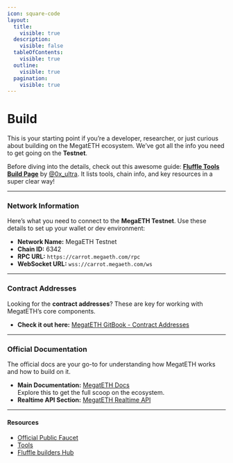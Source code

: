 ```yaml
---
icon: square-code
layout:
  title:
    visible: true
  description:
    visible: false
  tableOfContents:
    visible: true
  outline:
    visible: true
  pagination:
    visible: true
---
```


# Build

This is your starting point if you’re a developer, researcher, or just curious about building on the MegatETH ecosystem. We’ve got all the info you need to get going on the **Testnet**.

Before diving into the details, check out this awesome guide: [**Fluffle Tools Build Page**](https://www.fluffle.tools/#build) by [@0x\_ultra](https://x.com/0x_ultra). It lists tools, chain info, and key resources in a super clear way!

***

### **Network Information**

Here’s what you need to connect to the **MegaETH Testnet**. Use these details to set up your wallet or dev environment:

* **Network Name:** MegaETH Testnet
* **Chain ID:** 6342
* **RPC URL:** `https://carrot.megaeth.com/rpc`
* **WebSocket URL:** `wss://carrot.megaeth.com/ws`

***

### **Contract Addresses**

Looking for the **contract addresses**?  These are key for working with MegatETH’s core components.

* **Check it out here:** [MegatETH GitBook - Contract Addresses](https://megaeth-1.gitbook.io/untitled)

***

### **Official Documentation**

The official docs are your go-to for understanding how MegatETH works and how to build on it.

* **Main Documentation:** [MegatETH Docs](https://docs.megaeth.com/)\
  Explore this to get the full scoop on the ecosystem.
* **Realtime API Section:** [MegatETH Realtime API](https://docs.megaeth.com/realtime-api)

***

#### **Resources**

* [Official Public Faucet](https://testnet.megaeth.com/#3)
* [Tools](../../community/ecosystem/tools.md)
* [Fluffle builders Hub](https://x.com/0x_ultra/status/1902711217762050295)

